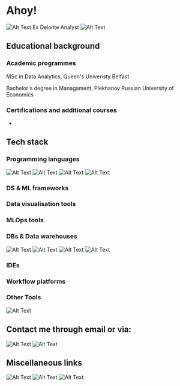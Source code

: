 # Ahoy! 
![Alt Text](https://media.giphy.com/media/a8fZR5ezrUGP7satX9/giphy.gif)
Ex Deloitte Analyst ![Alt Text](https://img.shields.io/badge/-Deloitte-03ef62?logo=deloitte&style=flat-square)
## Educational background
### Academic programmes
 MSc in Data Analytics, Queen's Univeristy Belfast 
 
 Bachelor's degree in Managament, Plekhanov Russian University of Economics
### Certifications and additional courses
-
## Tech stack
### Programming languages
![Alt Text](https://img.shields.io/badge/-Python3-4B8BBE?logo=python&logoColor=white&style=flat-square)
![Alt Text](https://img.shields.io/badge/-R-276DC2?logo=r&logoColor=white&style=flat-square)
![Alt Text](https://img.shields.io/badge/-ABAP-00B9F2?logo=sap&logoColor=white&style=flat-square)
![Alt Text](https://img.shields.io/badge/-Kotlin-E24462?logo=kotlin&logoColor=white&style=flat-square)
### DS & ML frameworks
### Data visualisation tools
### MLOps tools
### DBs & Data warehouses
![Alt Text](https://img.shields.io/badge/-BigQuery-4285F4?logo=googlecloud&logoColor=white&style=flat-square)
![Alt Text](https://img.shields.io/badge/-BW/HANA-00B9F2?logo=sap&logoColor=white&style=flat-square)
![Alt Text](https://img.shields.io/badge/-PostgreSQL-336791?logo=postgresql&logoColor=white&style=flat-square)
![Alt Text](https://img.shields.io/badge/-SQLite-808080?logo=sqlite&logoColor=white&style=flat-square)
### IDEs
### Workflow platforms
### Other Tools
![Alt Text](https://img.shields.io/badge/-Git-F1502F?logo=git&logoColor=white&style=flat-square)
## Contact me through email or via:
![Alt Text](https://img.shields.io/badge/-LinkedIn-0072b1?logo=linkedin&logoColor=white&style=flat-square)
![Alt Text](https://img.shields.io/badge/-Personal%20Website-191919?logo=undertale&logoColor=white&style=flat-square)
## Miscellaneous links
![Alt Text](https://img.shields.io/badge/-Kaggle-20beff?logo=kaggle&logoColor=white&style=flat-square)
![Alt Text](https://img.shields.io/badge/-DataCamp-03ef62?logo=datacamp&logoColor=white&style=flat-square)
![Alt Text](https://img.shields.io/badge/-GooglePlay-01875f?logo=googleplay&logoColor=white&style=flat-square)
